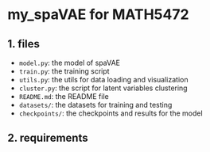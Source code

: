 # my_spaVAE for MATH5472

## 1. files

- `model.py`: the model of spaVAE
- `train.py`: the training script
- `utils.py`: the utils for data loading and visualization
- `cluster.py`: the script for latent variables clustering
- `README.md`: the README file
- `datasets/`: the datasets for training and testing
- `checkpoints/`: the checkpoints and results for the model

## 2. requirements